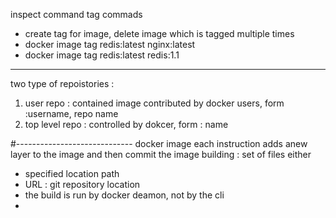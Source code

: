 inspect command
tag commads 
* create tag for image, delete image which is tagged multiple times 
* docker image tag redis:latest nginx:latest
* docker image tag redis:latest redis:1.1
-----------------------------
two type of repoistories : 
1. user repo  : contained image contributed by docker users, form :username, repo name 
2. top level repo : controlled by dokcer, form : name 

#-----------------------------
docker image
each instruction adds anew layer to the image and then commit the image 
building : set of files  either 
   * specified location path 
   * URL : git repository location 
* the build is run by docker deamon, not by the cli 
* 
